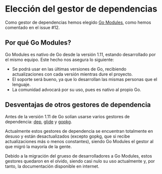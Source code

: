 # Elección del gestor de dependencias

Como gestor de dependencias hemos elegido [Go Modules](https://go.dev/blog/using-go-modules), como hemos comentado en el issue #12.

## Por qué Go Modules?

Go Modules es nativo de Go desde la versión 1.11, estando desarrollado por el mismo equipo.
Este hecho nos asegura lo siguiente:

* Se podrá usar en las últimas versiones de Go, recibiendo actualizaciones con cada versión mientras dure el proyecto.
* El soporte será bueno, ya que lo desarrollan las mismas personas que el lenguaje.
* La comunidad advocará por su uso, pues es nativo al propio Go.

## Desventajas de otros gestores de dependencia

Antes de la versión 1.11 de Go solían usarse varios gestores de dependencia: [dep](https://github.com/golang/dep), [glide](https://github.com/Masterminds/glide) y [gopkg](https://github.com/bytedance/gopkg).

Actualmente estos gestores de dependencia se encuentran totalmente en desuso y están desactualizados (excepto gopkg, que si recibe actualizaciones más o menos constantes), siendo Go Modules el gestor al que migró la mayoría de la gente.

Debido a la migración del grueso de desarrolladores a Go Modules, estos gestores quedaron en el olvido, siendo casi nulo su uso actualmente y, por tanto, la documentación disponible en internet.
